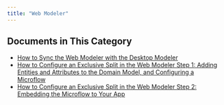 ```yaml
---
title: "Web Modeler"
---
```


## Documents in This Category

* [How to Sync the Web Modeler with the Desktop Modeler](syncing-webmodeler-desktop)
* [How to Configure an Exclusive Split in the Web Modeler Step 1: Adding Entities and Attributes to the Domain Model, and Configuring a Microflow](webmodeler-how-to-microflows-exclsplit)
* [How to Configure an Exclusive Split in the Web Modeler Step 2: Embedding the Microflow to Your App](webmodeler-how-to-microflows-exclsplit-p2)

